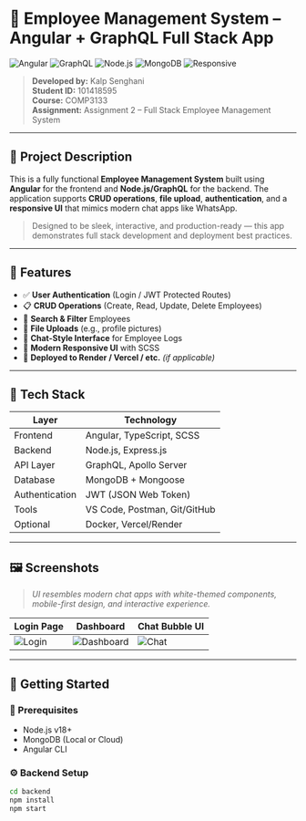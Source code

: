 # 🚀 Employee Management System – Angular + GraphQL Full Stack App

![Angular](https://img.shields.io/badge/Angular-Framework-red)
![GraphQL](https://img.shields.io/badge/GraphQL-API-blueviolet)
![Node.js](https://img.shields.io/badge/Node.js-Backend-green)
![MongoDB](https://img.shields.io/badge/MongoDB-Database-brightgreen)
![Responsive](https://img.shields.io/badge/UI-Responsive-lightblue)

> **Developed by:** Kalp Senghani  
> **Student ID:** 101418595  
> **Course:** COMP3133  
> **Assignment:** Assignment 2 – Full Stack Employee Management System

---

## 🧩 Project Description

This is a fully functional **Employee Management System** built using **Angular** for the frontend and **Node.js/GraphQL** for the backend. The application supports **CRUD operations**, **file upload**, **authentication**, and a **responsive UI** that mimics modern chat apps like WhatsApp.

> Designed to be sleek, interactive, and production-ready — this app demonstrates full stack development and deployment best practices.

---

## 📁 Features

- ✅ **User Authentication** (Login / JWT Protected Routes)
- 📋 **CRUD Operations** (Create, Read, Update, Delete Employees)
- 🔎 **Search & Filter** Employees
- 📂 **File Uploads** (e.g., profile pictures)
- 💬 **Chat-Style Interface** for Employee Logs
- 💅 **Modern Responsive UI** with SCSS
- 🚀 **Deployed to Render / Vercel / etc.** *(if applicable)*

---

## 🧱 Tech Stack

| Layer         | Technology                  |
|--------------|-----------------------------|
| Frontend     | Angular, TypeScript, SCSS   |
| Backend      | Node.js, Express.js         |
| API Layer    | GraphQL, Apollo Server      |
| Database     | MongoDB + Mongoose          |
| Authentication | JWT (JSON Web Token)     |
| Tools        | VS Code, Postman, Git/GitHub |
| Optional     | Docker, Vercel/Render       |

---

## 🖼️ Screenshots

> _UI resembles modern chat apps with white-themed components, mobile-first design, and interactive experience._

| Login Page | Dashboard | Chat Bubble UI |
|------------|-----------|----------------|
| ![Login](assets/screens/login.png) | ![Dashboard](assets/screens/dashboard.png) | ![Chat](assets/screens/chat.png) |

---

## 🚦 Getting Started

### 🔧 Prerequisites

- Node.js v18+
- MongoDB (Local or Cloud)
- Angular CLI

### ⚙️ Backend Setup

```bash
cd backend
npm install
npm start
